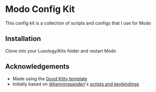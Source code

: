 # Modo Config Kit

This config kit is a collection of scripts and configs that I use for Modo

## Installation

Clone into your Luxology/Kits folder and restart Modo


## Acknowledgements
- Made using the [Good Kitty template](https://github.com/adamohern/good_kitty)
- Initially based on [@henningsanden](https://twitter.com/henningsanden?lang=en)'s [scripts and keybindings](http://henningsanden.com/2013/03/31/how-to-optimize-modo-for-faster-modeling/)
